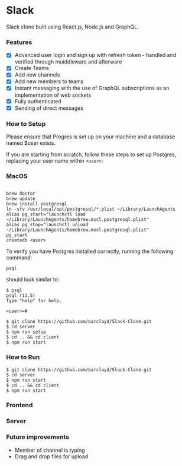 # Slack

Slack clone built using React.js, Node.js and GraphQL.

### Features

- [x] Advanced user login and sign up with refresh token - handled and verified through muiddleware and afterware
- [x] Create Teams
- [x] Add new channels
- [x] Add new members to teams
- [x] Instant messaging with the use of GraphQL subscriptions as an implementation of web sockets
- [x] Fully authenticated
- [x] Sending of direct messages

### How to Setup

Please ensure that Progres is set up on your machine and a database named $user exists.

If you are starting from scratch, follow these steps to set up Postgres, replacing your user name within ``<user>``:

### MacOS

```shell script

brew doctor
brew update
brew install postgresql
ln -sfv /usr/local/opt/postgresql/*.plist ~/Library/LaunchAgents
alias pg_start="launchctl load ~/Library/LaunchAgents/homebrew.mxcl.postgresql.plist"
alias pg_stop="launchctl unload ~/Library/LaunchAgents/homebrew.mxcl.postgresql.plist"
pg_start
createdb <user>
```

To verify you have Postgres installed correctly, running the following command:

```shell script
psql
```

should look similar to:

```shell script
$ psql
psql (11.5)
Type "help" for help.

<user>=# 
```

```
$ git clone https://github.com/barclayd/Slack-Clone.git
$ cd server
$ npm run setup
$ cd .. && cd client
$ npm run start
```
### How to Run

```
$ git clone https://github.com/barclayd/Slack-Clone.git
$ cd server
$ npm run start
$ cd .. && cd client
$ npm run start
```

### Frontend

### Server

### Future improvements

* Member of channel is typing
* Drag and drop files for upload
